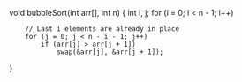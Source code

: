 void bubbleSort(int arr[], int n)
{
    int i, j;
    for (i = 0; i < n - 1; i++)
 
        // Last i elements are already in place
        for (j = 0; j < n - i - 1; j++)
            if (arr[j] > arr[j + 1])
                swap(&arr[j], &arr[j + 1]);
}
 
